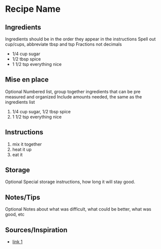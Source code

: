 # Recipe Name


## Ingredients
Ingredients should be in the order they appear in the instructions
Spell out cup/cups, abbreviate tbsp and tsp
Fractions not decimals

* 1/4 cup sugar
* 1/2 tbsp spice
* 1 1/2 tsp everything nice


## Mise en place
Optional
Numbered list, group together ingredients that can be pre measured and organized
Include amounts needed, the same as the ingredients list

1. 1/4 cup sugar, 1/2 tbsp spice
2. 1 1/2 tsp everything nice


## Instructions
1. mix it together
2. heat it up
3. eat it


## Storage
Optional
Special storage instructions, how long it will stay good.


## Notes/Tips
Optional
Notes about what was difficult, what could be better, what was good, etc


## Sources/Inspiration
* [link 1](http://www.google.com)
